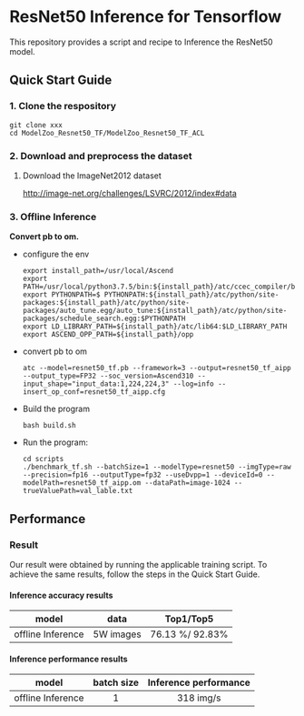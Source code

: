 

# ResNet50 Inference for Tensorflow 

This repository provides a script and recipe to Inference the ResNet50 model.

## Quick Start Guide

### 1. Clone the respository

```shell
git clone xxx
cd ModelZoo_Resnet50_TF/ModelZoo_Resnet50_TF_ACL
```

### 2. Download and preprocess the dataset

1. Download the ImageNet2012 dataset

   http://image-net.org/challenges/LSVRC/2012/index#data

### 3. Offline Inference

**Convert pb to om.**

- configure the env

  ```
  export install_path=/usr/local/Ascend
  export PATH=/usr/local/python3.7.5/bin:${install_path}/atc/ccec_compiler/bin:${install_path}/atc/bin:$PATH
  export PYTHONPATH=$ PYTHONPATH:${install_path}/atc/python/site-packages:${install_path}/atc/python/site-packages/auto_tune.egg/auto_tune:${install_path}/atc/python/site-packages/schedule_search.egg:$PYTHONPATH
  export LD_LIBRARY_PATH=${install_path}/atc/lib64:$LD_LIBRARY_PATH
  export ASCEND_OPP_PATH=${install_path}/opp
  ```

- convert pb to om

  ```
  atc --model=resnet50_tf.pb --framework=3 --output=resnet50_tf_aipp --output_type=FP32 --soc_version=Ascend310 --input_shape="input_data:1,224,224,3" --log=info --insert_op_conf=resnet50_tf_aipp.cfg
  ```

- Build the program

  ```
  bash build.sh
  ```

- Run the program:

  ```
  cd scripts
  ./benchmark_tf.sh --batchSize=1 --modelType=resnet50 --imgType=raw --precision=fp16 --outputType=fp32 --useDvpp=1 --deviceId=0 --modelPath=resnet50_tf_aipp.om --dataPath=image-1024 --trueValuePath=val_lable.txt
  ```



## Performance

### Result

Our result were obtained by running the applicable training script. To achieve the same results, follow the steps in the Quick Start Guide.

#### Inference accuracy results

|       model       | **data**  |    Top1/Top5    |
| :---------------: | :-------: | :-------------: |
| offline Inference | 5W images | 76.13 %/ 92.83% |

#### Inference performance results

|       model       | batch size | Inference performance |
| :---------------: | :--------: | :-------------------: |
| offline Inference |     1      |       318 img/s       |